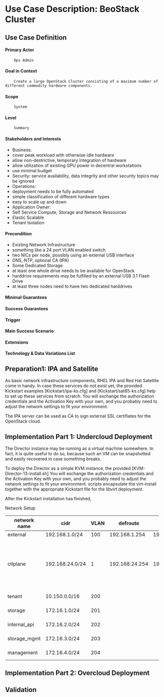 Use Case Description: BeoStack Cluster
==============================

Use Case Definition
-------------------

#### Primary Actor
        Ops Admin
#### Goal in Context
        Create a large OpenStack Cluster consisting of a maximum number of different commodity hardware components.
#### Scope
        System
#### Level
        Summary
#### Stakeholders and Interests
* Business:
 * cover peak workload with otherwise idle hardware
 * allow non-destrictive, temporary integration of hardware
 * allow utilization of existing GPU power in decentral workstations
 * use minimal budget
* Security: service availability, data integrity and other security topics may be ignored
* Operations:
 * deployment needs to be fully automated
 * simple classification of different hardware types
 * easy to scale up and down
* Application Owner:
 * Self Service Compute, Storage and Network Ressources
 * Elastic Scalable
 * Tenant Isolation 
#### Precondition
* Existing Network Infrastructure
 * something like a 24 port VLAN enabled switch
 * two NICs per node, possibly using an external USB interface
 * DNS, NTP, optional CA  (IPA)
* Some Dedicated Storage
 * at least one whole drive needs to be available for OpenStack
 * harddrive requirements may be fulfilled by an external USB 3.1 Flash Drive
 * at least three nodes need to have two dedicated harddrives
#### Minimal Guarantees
#### Success Guarantees
#### Trigger
#### Main Success Scenario
#### Extensions
#### Technology & Data Variations List


Preparation1: IPA and Satellite
-------------------------------
As basic network infrastructure components, RHEL IPA and Red Hat Satellite come in handy.
In case these services do not exist yet, the provided Kickstart examples [Kickstart/ipa-ks.cfg] and [Kickstart/sat65-ks.cfg] help to set up these services from scratch.
You will exchange the authorization credentials and the Activation Key with your own, and you probably need to adjust the network settings to fit your environment.

The IPA server can be used as CA to sign external SSL certifiates for the OpenStack cloud.


Implementation Part 1: Undercloud Deployment
--------------------------------------------

The Director instance may be running as a virtual machine somewhere. In fact, it is quite useful to do so, because such an VM can be snapshotted and easily recovered in case something breaks.

To deploy the Director as a simple KVM instance, the provided [KVM-Director-13-install.sh]
You will exchange the authorization credentials and the Activation Key with your own, and you probably need to adjust the network settings to fit your environment.
scripts encapsulate the virt-install together with the appropriate Kickstart file for the libvirt deployment.

After the Kickstart installation has finished, 




Network Setup

network name | cidr            | VLAN | defroute      | DNS           | fixed IPs       | DHCP range    | Pool  | Extra    
-------------|-----------------|------|---------------|---------------|-----------------|---------------|-------|------
external     | 192.168.1.0/24  | 100 | 192.168.1.254  | 192.168.1.254 | 5               |               |       |
ctlplane     | 192.168.24.0/24 | 1   | 192.168.24.254 | 192.168.122.1 | local: 1 public: 2 admin: 3 fixed: 5 | instance: 10-34 inspect: 100-120 | 35-69 | EC2: 192.168.24.2
tenant       | 10.150.0.0/16   | 200 |                |               | 0.5             | 0.10-0.34     | 0.35-0.69 |
storage      | 172.16.1.0/24   | 201 |                |               | 5               | 10-34         |35-69 |
internal_api | 172.16.2.0/24   | 202 |                | | 5         | 10-34      | 35-69 |
storage_mgmt | 172.16.3.0/24   | 203 | | | 5         | 10-34      | 35-69 |
management   | 172.16.4.0/24   | 204 | | | 5         | 10-34      | 35-69 |





Implementation Part 2: Overcloud Deployment
-------------------------------------------





Validation
---------------------

